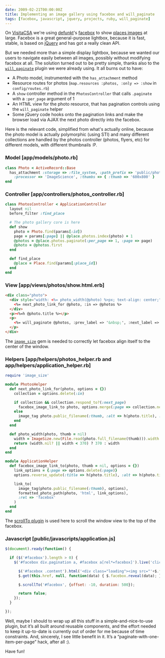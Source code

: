 ```yaml
---
date: 2009-02-21T00:00:00Z
title: Implementing an image gallery using facebox and will_paginate
tags: [facebox, javascript, jquery, projects, ruby, will_paginate]
---
```


On [VisitaCSA](http://www.visitacsa.it/) we're using
[defunkt](http://errtheblog.com/)'s [facebox](http://famspam.com/facebox) to
show [places images](http://www.visitacsa.it/luoghi/chiesa-di-santantonio) at
large. Facebox is a great general-purpose lightbox, because it is fast, stable,
is based on [jQuery](http://jquery.com/) and has got a really clean API.

But we needed more than a simple display lightbox, because we wanted our users
to navigate easily between all images, possibly without modifying facebox at
all. The solution turned out to be pretty simple, thanks also to the
[`will_paginate`](http://github.com/mislav/will_paginate/wikis) plugin we were
already using. It all burns out to have:

- A Photo model, instrumented with the `has_attachment` method
- Resource routes for photos (`map.resources :photos, :only => :show` in
  `config/routes.rb`)
- A `show` controller method in the `PhotosController` that calls `.paginate`
  with a `:per_page` argument of 1
- An HTML view for the photo resource, that has pagination controls using the
  `will_paginate` helper
- Some jQuery code hooks onto the pagination links and make the browser load
  via AJAX the next photo directly into the facebox.

Here is the relevant code, simplified from what's actually online, because the
photo model is actually polymorphic (using STI) and many different collections
are handled by the photos controller (photos, flyers, etc) for different
models, with different thumbnails :P.

### Model [app/models/photo.rb]

```ruby
class Photo < ActiveRecord::Base
  has_attachment :storage => :file_system, :path_prefix => 'public/photos',
    :processor => 'ImageScience', :thumbs => { :thumb => '600x800' }
end
```

### Controller [app/controllers/photos_controller.rb]

```ruby
class PhotosController < ApplicationController
  layout nil
  before_filter :find_place

  # The photo gallery core is here
  def show
    photo = Photo.find(params[:id])
    page = params[:page] || @place.photos.index(photo) + 1
    @photos = @place.photos.paginate(:per_page => 1, :page => page)
    @photo = @photos.first
  end

  def find_place
    @place = Place.find(params[:place_id])
  end
end
```

### View [app/views/photos/show.html.erb]

```html
<div class="photo">
  <div style="width: <%= photo_width(@photo) %>px; text-align: center;">
    <%= next_photo_link_for @photo, :in => @photos %>
  </div>
  <p><%=h @photo.title %></p>
  <p>
    <%= will_paginate @photos, :prev_label => '&nbsp;', :next_label => '&nbsp;' %>
  </p>
</div>
```

The [`image_size`](http://imagesize.rubyforge.org/) gem is needed to correctly
let facebox align itself to the center of the window.

### Helpers [app/helpers/photos_helper.rb and app/helpers/application_helper.rb]

```ruby
require 'image_size'

module PhotosHelper
  def next_photo_link_for(photo, options = {})
    collection = options.delete(:in)

    if collection && collection.respond_to?(:next_page)
      facebox_image_link_to photo, options.merge(:page => collection.next_page || 1)
    else
      image_tag photo.public_filename(:thumb, :alt => h(photo.title), :title => h(photo.title)
    end
  end

  def photo_width(photo, thumb = nil)
    width = ImageSize.new(File.read(photo.full_filename(thumb))).width rescue nil
    return (width.nil? || width < 370) ? 370 : width
  end
end

module ApplicationHelper
  def facebox_image_link_to(photo, thumb = nil, options = {})                                           
    link_options = {:page => options.delete(:page)}
    options.reverse_update(:title => h(photo.title), :alt => h(photo.title))                            

    link_to(
      image_tag(photo.public_filename(:thumb), options),
      formatted_photo_path(photo, 'html', link_options),
      :rel => 'facebox'                                                                                 
    )
  end 
end
```

The [scrollTo plugin](http://plugins.jquery.com/project/ScrollTo) is used here
to scroll the window view to the top of the facebox.

### Javascript [public/javascripts/application.js]

```javascript
$(document).ready(function() {

  if ($('#facebox').length > 0) {
    $('#facebox div.pagination a, #facebox a[rel*=facebox]').live('click', function() {

      $('#facebox .content').html('<div class="loading"><img src="'+$.facebox.settings.loadingImage+'"/></div>');
      $.get(this.href, null, function(data) { $.facebox.reveal(data); });

      $.scrollTo('#facebox', {offset: -10, duration: 500});

      return false;
    });
  }

});
```

Well, maybe I should to wrap up all this stuff in a simple-and-nice-to-use
plugin, but it’s all built around reusable components, and the effort needed to
keep it up-to-date is currently out of order for me because of time
constraints. And, sincerely, I see little benefit in it. It’s a
“paginate-with-one-item-per-page” hack, after all :).

Have fun!
